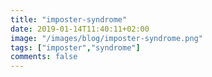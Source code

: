 ```yaml
---
title: "imposter-syndrome"
date: 2019-01-14T11:40:11+02:00
image: "/images/blog/imposter-syndrome.png"
tags: ["imposter","syndrome"]
comments: false
---
```

